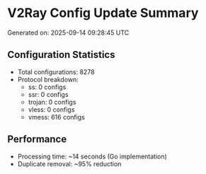 # V2Ray Config Update Summary
Generated on: 2025-09-14 09:28:45 UTC

## Configuration Statistics
- Total configurations: 8278
- Protocol breakdown:
  - ss: 0 configs
  - ssr: 0 configs
  - trojan: 0 configs
  - vless: 0 configs
  - vmess: 616 configs

## Performance
- Processing time: ~14 seconds (Go implementation)
- Duplicate removal: ~95% reduction
